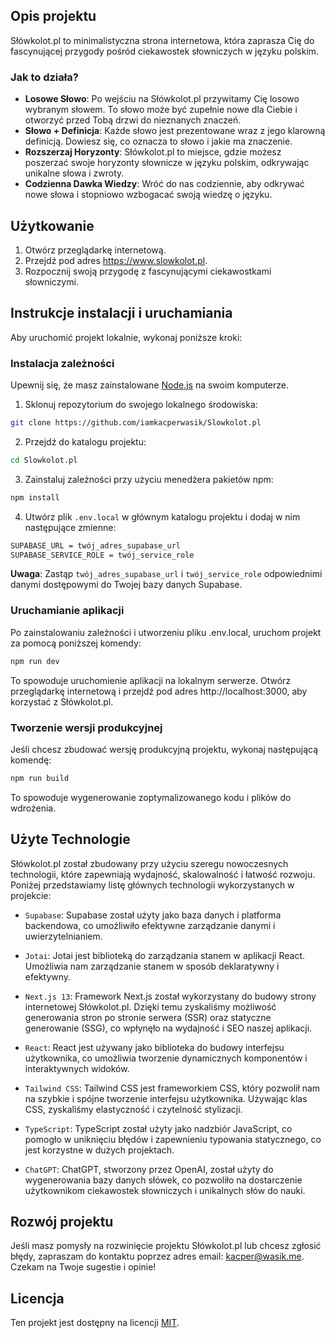 ## Opis projektu

Słówkolot.pl to minimalistyczna strona internetowa, która zaprasza Cię do fascynującej przygody pośród ciekawostek słowniczych w języku polskim.

### Jak to działa?

- **Losowe Słowo**: Po wejściu na Słówkolot.pl przywitamy Cię losowo wybranym słowem. To słowo może być zupełnie nowe dla Ciebie i otworzyć przed Tobą drzwi do nieznanych znaczeń.
- **Słowo + Definicja**: Każde słowo jest prezentowane wraz z jego klarowną definicją. Dowiesz się, co oznacza to słowo i jakie ma znaczenie.
- **Rozszerzaj Horyzonty**: Słówkolot.pl to miejsce, gdzie możesz poszerzać swoje horyzonty słownicze w języku polskim, odkrywając unikalne słowa i zwroty.
- **Codzienna Dawka Wiedzy**: Wróć do nas codziennie, aby odkrywać nowe słowa i stopniowo wzbogacać swoją wiedzę o języku.

## Użytkowanie

1. Otwórz przeglądarkę internetową.
2. Przejdź pod adres https://www.slowkolot.pl.
3. Rozpocznij swoją przygodę z fascynującymi ciekawostkami słowniczymi.

## Instrukcje instalacji i uruchamiania

Aby uruchomić projekt lokalnie, wykonaj poniższe kroki:

### Instalacja zależności

Upewnij się, że masz zainstalowane [Node.js](https://nodejs.org/) na swoim komputerze.

1. Sklonuj repozytorium do swojego lokalnego środowiska:

```bash
git clone https://github.com/iamkacperwasik/Slowkolot.pl
```

2. Przejdź do katalogu projektu:

```bash
cd Slowkolot.pl
```

3. Zainstaluj zależności przy użyciu menedżera pakietów npm:

```bash
npm install
```

4. Utwórz plik `.env.local` w głównym katalogu projektu i dodaj w nim następujące zmienne:

```txt
SUPABASE_URL = twój_adres_supabase_url
SUPABASE_SERVICE_ROLE = twój_service_role
```

**Uwaga**: Zastąp `twój_adres_supabase_url` i `twój_service_role` odpowiednimi danymi dostępowymi do Twojej bazy danych Supabase.

### Uruchamianie aplikacji

Po zainstalowaniu zależności i utworzeniu pliku .env.local, uruchom projekt za pomocą poniższej komendy:

```bash
npm run dev
```

To spowoduje uruchomienie aplikacji na lokalnym serwerze. Otwórz przeglądarkę internetową i przejdź pod adres http://localhost:3000, aby korzystać z Słówkolot.pl.

### Tworzenie wersji produkcyjnej

Jeśli chcesz zbudować wersję produkcyjną projektu, wykonaj następującą komendę:

```bash
npm run build
```

To spowoduje wygenerowanie zoptymalizowanego kodu i plików do wdrożenia.

## Użyte Technologie

Słówkolot.pl został zbudowany przy użyciu szeregu nowoczesnych technologii, które zapewniają wydajność, skalowalność i łatwość rozwoju. Poniżej przedstawiamy listę głównych technologii wykorzystanych w projekcie:

- `Supabase`: Supabase został użyty jako baza danych i platforma backendowa, co umożliwiło efektywne zarządzanie danymi i uwierzytelnianiem.

- `Jotai`: Jotai jest biblioteką do zarządzania stanem w aplikacji React. Umożliwia nam zarządzanie stanem w sposób deklaratywny i efektywny.

- `Next.js 13`: Framework Next.js został wykorzystany do budowy strony internetowej Słówkolot.pl. Dzięki temu zyskaliśmy możliwość generowania stron po stronie serwera (SSR) oraz statyczne generowanie (SSG), co wpłynęło na wydajność i SEO naszej aplikacji.

- `React`: React jest używany jako biblioteka do budowy interfejsu użytkownika, co umożliwia tworzenie dynamicznych komponentów i interaktywnych widoków.

- `Tailwind CSS`: Tailwind CSS jest frameworkiem CSS, który pozwolił nam na szybkie i spójne tworzenie interfejsu użytkownika. Używając klas CSS, zyskaliśmy elastyczność i czytelność stylizacji.

- `TypeScript`: TypeScript został użyty jako nadzbiór JavaScript, co pomogło w uniknięciu błędów i zapewnieniu typowania statycznego, co jest korzystne w dużych projektach.

- `ChatGPT`: ChatGPT, stworzony przez OpenAI, został użyty do wygenerowania bazy danych słówek, co pozwoliło na dostarczenie użytkownikom ciekawostek słowniczych i unikalnych słów do nauki.

## Rozwój projektu

Jeśli masz pomysły na rozwinięcie projektu Słówkolot.pl lub chcesz zgłosić błędy, zapraszam do kontaktu poprzez adres email: [kacper@wasik.me](mailto:kacper@wasik.me).
Czekam na Twoje sugestie i opinie!

## Licencja

Ten projekt jest dostępny na licencji [MIT](./LICENSE).
